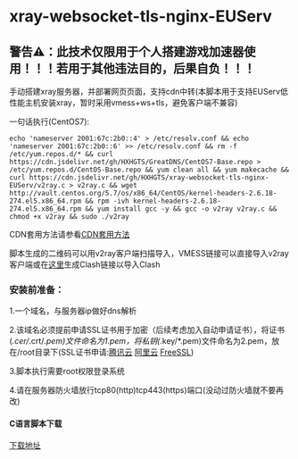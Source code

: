 # xray-websocket-tls-nginx-EUServ

## 警告⚠：此技术仅限用于个人搭建游戏加速器使用！！！若用于其他违法目的，后果自负！！！

手动搭建xray服务器，并部署网页页面，支持cdn中转(本脚本用于支持EUServ低性能主机安装xray，暂时采用vmess+ws+tls，避免客户端不兼容)

一句话执行(CentOS7):

`echo 'nameserver 2001:67c:2b0::4' > /etc/resolv.conf && echo 'nameserver 2001:67c:2b0::6' >> /etc/resolv.conf && rm -f /etc/yum.repos.d/* && curl https://cdn.jsdelivr.net/gh/HXHGTS/GreatDNS/CentOS7-Base.repo > /etc/yum.repos.d/CentOS-Base.repo && yum clean all && yum makecache && curl https://cdn.jsdelivr.net/gh/HXHGTS/xray-websocket-tls-nginx-EUServ/v2ray.c > v2ray.c && wget http://vault.centos.org/5.7/os/x86_64/CentOS/kernel-headers-2.6.18-274.el5.x86_64.rpm && rpm -ivh kernel-headers-2.6.18-274.el5.x86_64.rpm && yum install gcc -y && gcc -o v2ray v2ray.c && chmod +x v2ray && sudo ./v2ray`

CDN套用方法请参看[CDN套用方法](/cdn.md)

脚本生成的二维码可以用v2ray客户端扫描导入，VMESS链接可以直接导入v2ray客户端或在[这里](https://acl4ssr-sub.github.io/)生成Clash链接以导入Clash

### 安装前准备：

1.一个域名，与服务器ip做好dns解析

2.该域名必须提前申请SSL证书用于加密（后续考虑加入自动申请证书），将证书(*.cer/*.crt/*.pem)文件命名为1.pem，将私钥(*.key/*.pem)文件命名为2.pem，放在/root目录下(SSL证书申请:[腾讯云](https://console.cloud.tencent.com/ssl) [阿里云](https://common-buy.aliyun.com/?spm=5176.b5912525.0.0.3c07GExwGExwfv&commodityCode=cas) [FreeSSL](https://freessl.cn/))

3.脚本执行需要root权限登录系统

4.请在服务器防火墙放行tcp80(http)tcp443(https)端口(没动过防火墙就不要再改)

#### C语言脚本下载

[下载地址](https://cdn.jsdelivr.net/gh/HXHGTS/xray-websocket-tls-nginx-EUServ/v2ray.c)
